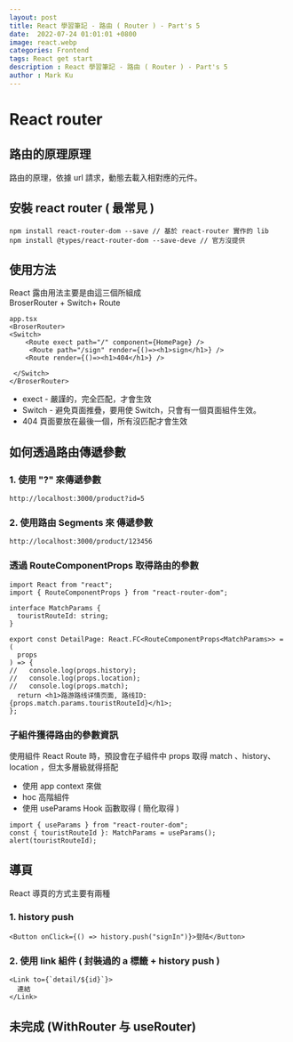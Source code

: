 ```yaml
---
layout: post
title: React 學習筆記 - 路由 ( Router ) - Part's 5
date:  2022-07-24 01:01:01 +0800
image: react.webp
categories: Frontend
tags: React get start
description : React 學習筆記 - 路由 ( Router ) - Part's 5
author : Mark Ku
---
```

# React router
## 路由的原理原理
路由的原理，依據 url 請求，動態去載入相對應的元件。
## 安裝 react router ( 最常見 )
```
npm install react-router-dom --save // 基於 react-router 實作的 lib 
npm install @types/react-router-dom --save-deve // 官方沒提供
```
## 使用方法
React 露由用法主要是由這三個所組成  
BroserRouter + Switch+ Route  
```
app.tsx
<BroserRouter>
<Switch>
    <Route exect path="/" component={HomePage} />
     <Route path="/sign" render={()=><h1>sign</h1>} />
    <Route render={()=><h1>404</h1>} />
     
 </Switch>
</BroserRouter>
```
* exect - 嚴謹的，完全匹配，才會生效
* Switch - 避免頁面推疊，要用使 Switch，只會有一個頁面組件生效。
* 404 頁面要放在最後一個，所有沒匹配才會生效

## 如何透過路由傳遞參數
### 1. 使用 "?" 來傳遞參數

```
http://localhost:3000/product?id=5
```
### 2. 使用路由 Segments 來 傳遞參數

```
http://localhost:3000/product/123456
```

### 透過 RouteComponentProps 取得路由的參數
```
import React from "react";
import { RouteComponentProps } from "react-router-dom";

interface MatchParams {
  touristRouteId: string;
}

export const DetailPage: React.FC<RouteComponentProps<MatchParams>> = (
  props
) => {
//   console.log(props.history);
//   console.log(props.location);
//   console.log(props.match);
  return <h1>路游路线详情页面, 路线ID: {props.match.params.touristRouteId}</h1>;
};
```
   
### 子組件獲得路由的參數資訊 
使用組件 React Route 時，預設會在子組件中 props 取得 match 、history、location ，但太多層級就得搭配
* 使用 app context 來做
* hoc 高階組件
* 使用 useParams Hook 函數取得 ( 簡化取得 )

```
import { useParams } from "react-router-dom";
const { touristRouteId }: MatchParams = useParams();
alert(touristRouteId);
```

## 導頁
React 導頁的方式主要有兩種
### 1. history push
```
<Button onClick={() => history.push("signIn")}>登陆</Button>
```
### 2. 使用 link 組件 ( 封裝過的 a 標籤 + history push )
``` 
<Link to={`detail/${id}`}>
  連結      
</Link>
``` 
## 未完成 (WithRouter 与 useRouter)